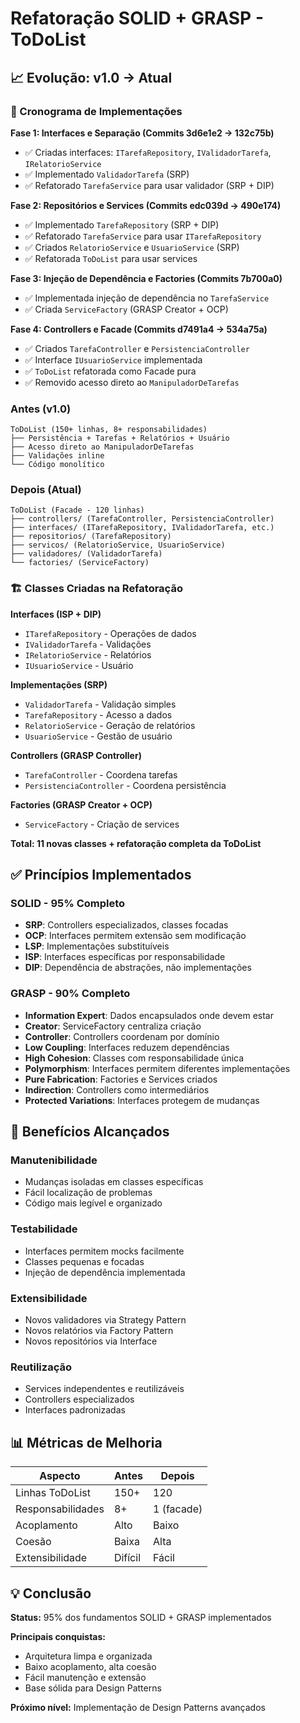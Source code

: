 # Refatoração SOLID + GRASP - ToDoList

## 📈 Evolução: v1.0 → Atual

### 🔄 Cronograma de Implementações

**Fase 1: Interfaces e Separação (Commits 3d6e1e2 → 132c75b)**
- ✅ Criadas interfaces: `ITarefaRepository`, `IValidadorTarefa`, `IRelatorioService`
- ✅ Implementado `ValidadorTarefa` (SRP)
- ✅ Refatorado `TarefaService` para usar validador (SRP + DIP)

**Fase 2: Repositórios e Services (Commits edc039d → 490e174)**
- ✅ Implementado `TarefaRepository` (SRP + DIP)
- ✅ Refatorado `TarefaService` para usar `ITarefaRepository`
- ✅ Criados `RelatorioService` e `UsuarioService` (SRP)
- ✅ Refatorada `ToDoList` para usar services

**Fase 3: Injeção de Dependência e Factories (Commits 7b700a0)**
- ✅ Implementada injeção de dependência no `TarefaService`
- ✅ Criada `ServiceFactory` (GRASP Creator + OCP)

**Fase 4: Controllers e Facade (Commits d7491a4 → 534a75a)**
- ✅ Criados `TarefaController` e `PersistenciaController`
- ✅ Interface `IUsuarioService` implementada
- ✅ `ToDoList` refatorada como Facade pura
- ✅ Removido acesso direto ao `ManipuladorDeTarefas`

### Antes (v1.0)
```
ToDoList (150+ linhas, 8+ responsabilidades)
├── Persistência + Tarefas + Relatórios + Usuário
├── Acesso direto ao ManipuladorDeTarefas
├── Validações inline
└── Código monolítico
```

### Depois (Atual)
```
ToDoList (Facade - 120 linhas)
├── controllers/ (TarefaController, PersistenciaController)
├── interfaces/ (ITarefaRepository, IValidadorTarefa, etc.)
├── repositorios/ (TarefaRepository)
├── servicos/ (RelatorioService, UsuarioService)
├── validadores/ (ValidadorTarefa)
└── factories/ (ServiceFactory)
```

### 🏗️ Classes Criadas na Refatoração

**Interfaces (ISP + DIP)**
- `ITarefaRepository` - Operações de dados
- `IValidadorTarefa` - Validações
- `IRelatorioService` - Relatórios
- `IUsuarioService` - Usuário

**Implementações (SRP)**
- `ValidadorTarefa` - Validação simples
- `TarefaRepository` - Acesso a dados
- `RelatorioService` - Geração de relatórios
- `UsuarioService` - Gestão de usuário

**Controllers (GRASP Controller)**
- `TarefaController` - Coordena tarefas
- `PersistenciaController` - Coordena persistência

**Factories (GRASP Creator + OCP)**
- `ServiceFactory` - Criação de services

**Total: 11 novas classes + refatoração completa da ToDoList**

## ✅ Princípios Implementados

### SOLID - 95% Completo
- **SRP**: Controllers especializados, classes focadas
- **OCP**: Interfaces permitem extensão sem modificação
- **LSP**: Implementações substituíveis
- **ISP**: Interfaces específicas por responsabilidade
- **DIP**: Dependência de abstrações, não implementações

### GRASP - 90% Completo
- **Information Expert**: Dados encapsulados onde devem estar
- **Creator**: ServiceFactory centraliza criação
- **Controller**: Controllers coordenam por domínio
- **Low Coupling**: Interfaces reduzem dependências
- **High Cohesion**: Classes com responsabilidade única
- **Polymorphism**: Interfaces permitem diferentes implementações
- **Pure Fabrication**: Factories e Services criados
- **Indirection**: Controllers como intermediários
- **Protected Variations**: Interfaces protegem de mudanças

## 🎯 Benefícios Alcançados

### Manutenibilidade
- Mudanças isoladas em classes específicas
- Fácil localização de problemas
- Código mais legível e organizado

### Testabilidade
- Interfaces permitem mocks facilmente
- Classes pequenas e focadas
- Injeção de dependência implementada

### Extensibilidade
- Novos validadores via Strategy Pattern
- Novos relatórios via Factory Pattern
- Novos repositórios via Interface

### Reutilização
- Services independentes e reutilizáveis
- Controllers especializados
- Interfaces padronizadas

## 📊 Métricas de Melhoria

| Aspecto | Antes | Depois |
|---------|-------|--------|
| Linhas ToDoList | 150+ | 120 |
| Responsabilidades | 8+ | 1 (facade) |
| Acoplamento | Alto | Baixo |
| Coesão | Baixa | Alta |
| Extensibilidade | Difícil | Fácil |

## 💡 Conclusão

**Status:** 95% dos fundamentos SOLID + GRASP implementados

**Principais conquistas:**
- Arquitetura limpa e organizada
- Baixo acoplamento, alta coesão
- Fácil manutenção e extensão
- Base sólida para Design Patterns

**Próximo nível:** Implementação de Design Patterns avançados